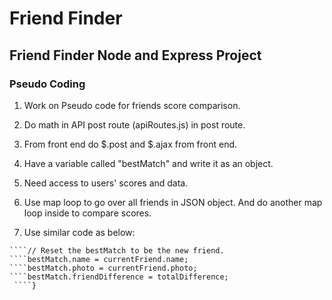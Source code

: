 # Friend Finder
## Friend Finder Node and Express Project
### Pseudo Coding
1. Work on Pseudo code for friends score comparison.

2. Do math in API post route (apiRoutes.js) in post route.

3. From front end do $.post and $.ajax from front end.

4. Have a variable called "bestMatch" and write it as an object.

5. Need access to users' scores and data.

6. Use map loop to go over all friends in JSON object. And do another map loop inside to compare scores.

7. Use similar code as below:
````if (totalDifference <= bestMatch.friendDifference) {   
````// Reset the bestMatch to be the new friend.  
````bestMatch.name = currentFriend.name;  
````bestMatch.photo = currentFriend.photo;  
````bestMatch.friendDifference = totalDifference;  
 ````}  